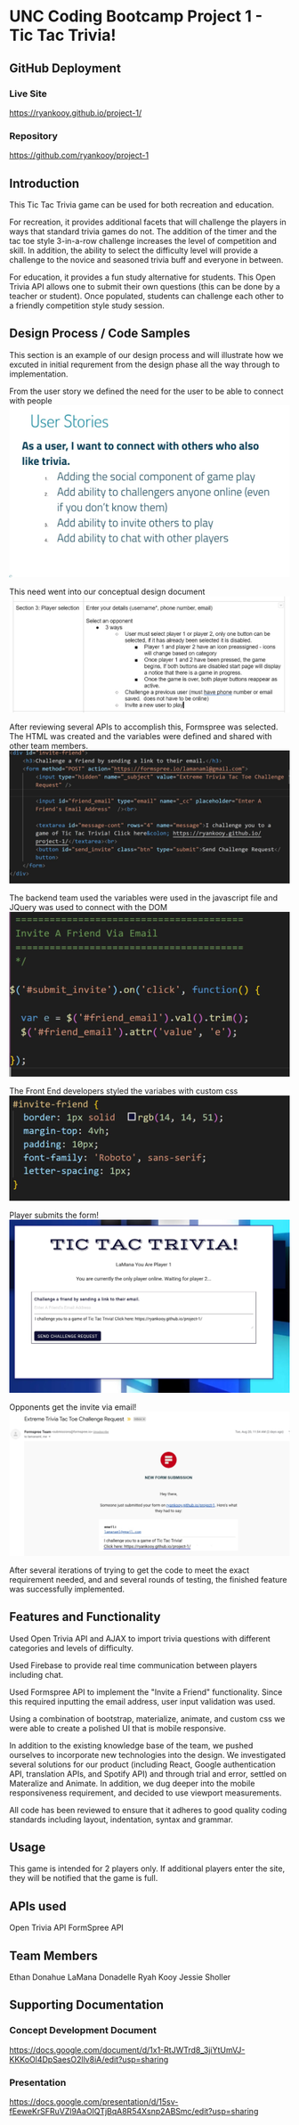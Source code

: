 # UNC Coding Bootcamp Project 1 - Tic Tac Trivia!



## GitHub Deployment
 ### Live Site
 https://ryankooy.github.io/project-1/

 ### Repository
 https://github.com/ryankooy/project-1


## Introduction

This Tic Tac Trivia game can be used for both recreation and education. 

For recreation, it provides additional facets that will challenge the players in ways that standard trivia games do not.  The addition of the timer and the tac toe style 3-in-a-row challenge increases the level of competition and skill. In addition, the ability to select the difficulty level will provide a challenge to the novice and seasoned trivia buff and everyone in between.

For education, it provides a fun study alternative for students.  This Open Trivia API allows one to submit their own questions (this can be done by a teacher or student).  Once populated, students can challenge each other to a friendly competition style study session.  

## Design Process / Code Samples

This section is an example of our design process and will illustrate how we excuted in initial requrement from the design phase all the way through to implementation.

From the user story we defined the need for the user to be able to connect with people 
![Image description](readmefiles/inviteafrienduserstory.jpg)

This need went into our conceptual design document
![Image description](readmefiles/inviteafriendconcept.jpg)

After reviewing several APIs to accomplish this, Formspree was selected.  The HTML was created and the variables were defined and shared with other team members.
![Image description](readmefiles/inviteafriendhtml.jpg)

The backend team used the variables were used in the javascript file and JQuery was used to connect with the DOM 
![Image description](readmefiles/inviteafriendjs.jpg)

The Front End developers styled the variabes with custom css
![Image description](readmefiles/inviteafriendcss.jpg)

Player submits the form!
![Image description](readmefiles/inviteafriendui.jpg)

Opponents get the invite via email!
![Image description](readmefiles/inviteafriendemail.jpg)

After several iterations of trying to get the code to meet the exact requirement needed,  and and several rounds of testing, the finished feature was successfully implemented. 

## Features and Functionality

Used Open Trivia API and AJAX to import trivia questions with different categories and levels of difficulty.
 
Used Firebase to provide real time communication between players including chat.
 
Used Formspree API to implement the "Invite a Friend" functionality. Since this required inputting the email address, user input validation was used.
 
Using a combination of bootstrap, materialize, animate, and custom css we were able to create a polished UI that is mobile responsive.
 
In addition to the existing knowledge base of the team, we pushed ourselves to incorporate new technologies into the design.  We investigated several solutions for our product (including React, 
Google authentication API, translation APIs, and Spotify API) and through trial and error, settled on Materalize and Animate. In addition, we dug deeper into the mobile responsiveness requirement, and decided to use viewport measurements.
 
All code has been reviewed to ensure that it adheres to good quality coding standards including layout, indentation, syntax and grammar.


## Usage
This game is intended for 2 players only. If additional players enter the site, they will be notified that the game is full.

 
## APIs used
Open Trivia API
FormSpree API



## Team Members
Ethan Donahue
LaMana Donadelle
Ryah Kooy
Jessie Sholler

## Supporting Documentation
 ###  Concept Development Document
https://docs.google.com/document/d/1x1-RtJWTrd8_3jiYtUmVJ-KKKoOl4DpSaesO2llv8iA/edit?usp=sharing

 ### Presentation
https://docs.google.com/presentation/d/15sv-fEeweKrSFRuVZl9AaOIQTjBqA8R54Xsnp2ABSmc/edit?usp=sharing



